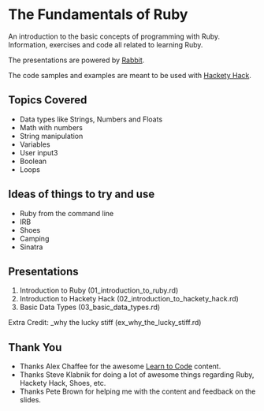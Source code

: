 # The Fundamentals of Ruby

An introduction to the basic concepts of programming with Ruby. Information, exercises and code all related to learning Ruby.

The presentations are powered by [Rabbit](http://rabbit-shocker.org/en/).

The code samples and examples are meant to be used with [Hackety Hack](http://hackety.com/).

## Topics Covered

* Data types like Strings, Numbers and Floats
* Math with numbers
* String manipulation
* Variables
* User input3
* Boolean
* Loops

## Ideas of things to try and use

* Ruby from the command line
* IRB
* Shoes
* Camping
* Sinatra

## Presentations

1. Introduction to Ruby (01_introduction_to_ruby.rd)
2. Introduction to Hackety Hack (02_introduction_to_hackety_hack.rd)
3. Basic Data Types (03_basic_data_types.rd)

Extra Credit: _why the lucky stiff (ex_why_the_lucky_stiff.rd)

## Thank You

* Thanks Alex Chaffee for the awesome [Learn to Code](http://codelikethis.com/lessons/learn_to_code) content.
* Thanks Steve Klabnik for doing a lot of awesome things regarding Ruby, Hackety Hack, Shoes, etc.
* Thanks Pete Brown for helping me with the content and feedback on the slides.